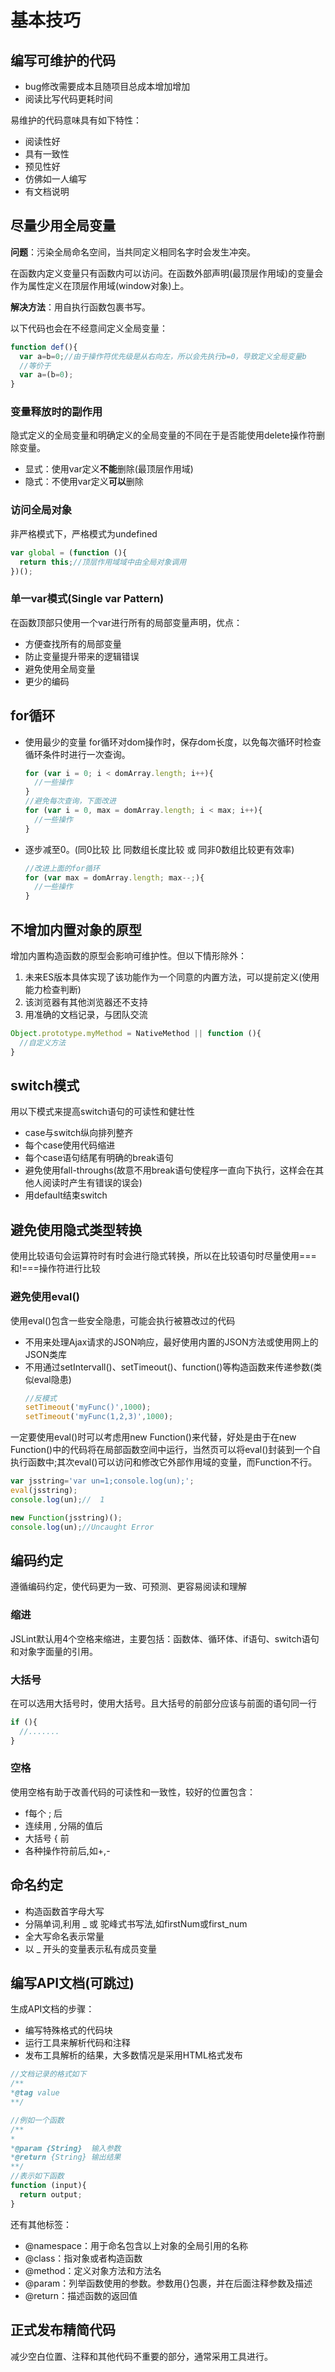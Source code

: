 # 基本技巧

## 编写可维护的代码
+ bug修改需要成本且随项目总成本增加增加
+ 阅读比写代码更耗时间

易维护的代码意味具有如下特性：
+ 阅读性好
+ 具有一致性
+ 预见性好
+ 仿佛如一人编写
+ 有文档说明

## 尽量少用全局变量
**问题**：污染全局命名空间，当共同定义相同名字时会发生冲突。

在函数内定义变量只有函数内可以访问。在函数外部声明(最顶层作用域)的变量会作为属性定义在顶层作用域(window对象)上。

**解决方法**：用自执行函数包裹书写。

以下代码也会在不经意间定义全局变量：
```js
function def(){
  var a=b=0;//由于操作符优先级是从右向左，所以会先执行b=0，导致定义全局变量b
  //等价于
  var a=(b=0);
}
```

### 变量释放时的副作用
隐式定义的全局变量和明确定义的全局变量的不同在于是否能使用delete操作符删除变量。
+ 显式：使用var定义**不能**删除(最顶层作用域)
+ 隐式：不使用var定义**可以**删除

### 访问全局对象
非严格模式下，严格模式为undefined
```js
var global = (function (){
  return this;//顶层作用域域中由全局对象调用
})();
```

### 单一var模式(Single var Pattern)
在函数顶部只使用一个var进行所有的局部变量声明，优点：
+ 方便查找所有的局部变量
+ 防止变量提升带来的逻辑错误
+ 避免使用全局变量
+ 更少的编码

## for循环
+ 使用最少的变量
  for循环对dom操作时，保存dom长度，以免每次循环时检查循环条件时进行一次查询。
  ```js
  for (var i = 0; i < domArray.length; i++){
    //一些操作
  }
  //避免每次查询，下面改进
  for (var i = 0, max = domArray.length; i < max; i++){
    //一些操作
  }
  ```
+ 逐步减至0。(同0比较 比 同数组长度比较 或 同非0数组比较更有效率)
  ```js
  //改进上面的for循环
  for (var max = domArray.length; max--;){
    //一些操作
  }
  ```

## 不增加内置对象的原型
增加内置构造函数的原型会影响可维护性。但以下情形除外：
1. 未来ES版本具体实现了该功能作为一个同意的内置方法，可以提前定义(使用能力检查判断)
2. 该浏览器有其他浏览器还不支持
3. 用准确的文档记录，与团队交流

```js
Object.prototype.myMethod = NativeMethod || function (){
  //自定义方法
}
```

## switch模式
用以下模式来提高switch语句的可读性和健壮性
+ case与switch纵向排列整齐
+ 每个case使用代码缩进
+ 每个case语句结尾有明确的break语句
+ 避免使用fall-throughs(故意不用break语句使程序一直向下执行，这样会在其他人阅读时产生有错误的误会)
+ 用default结束switch

## 避免使用隐式类型转换
使用比较语句会运算符时有时会进行隐式转换，所以在比较语句时尽量使用===和!===操作符进行比较

### 避免使用eval()
使用eval()包含一些安全隐患，可能会执行被篡改过的代码
+ 不用来处理Ajax请求的JSON响应，最好使用内置的JSON方法或使用网上的JSON类库
+ 不用通过setIntervall()、setTimeout()、function()等构造函数来传递参数(类似eval隐患)
  ```js
  //反模式
  setTimeout('myFunc()',1000);
  setTimeout('myFunc(1,2,3)',1000);
  ```
一定要使用eval()时可以考虑用new Function()来代替，好处是由于在new Function()中的代码将在局部函数空间中运行，当然页可以将eval()封装到一个自执行函数中;其次eval()可以访问和修改它外部作用域的变量，而Function不行。
```js
var jsstring='var un=1;console.log(un);';
eval(jsstring);
console.log(un);//  1

new Function(jsstring)();
console.log(un);//Uncaught Error
```

## 编码约定
遵循编码约定，使代码更为一致、可预测、更容易阅读和理解

### 缩进
JSLint默认用4个空格来缩进，主要包括：函数体、循环体、if语句、switch语句和对象字面量的引用。

### 大括号
在可以选用大括号时，使用大括号。且大括号的前部分应该与前面的语句同一行
```js
if (){
  //.......
}
```

### 空格
使用空格有助于改善代码的可读性和一致性，较好的位置包含：
+ f每个 ; 后
+ 连续用 , 分隔的值后
+ 大括号 { 前
+ 各种操作符前后,如+,-

## 命名约定
+ 构造函数首字母大写
+ 分隔单词,利用 _ 或 驼峰式书写法,如firstNum或first_num
+ 全大写命名表示常量
+ 以 _ 开头的变量表示私有成员变量

## 编写API文档(可跳过)
生成API文档的步骤：
+ 编写特殊格式的代码块
+ 运行工具来解析代码和注释
+ 发布工具解析的结果，大多数情况是采用HTML格式发布

```js
//文档记录的格式如下
/**
*@tag value
**/

//例如一个函数
/**
*
*@param {String}  输入参数
*@return {String} 输出结果
**/
//表示如下函数
function (input){
  return output;
}
```
还有其他标签：
+ @namespace：用于命名包含以上对象的全局引用的名称
+ @class：指对象或者构造函数
+ @method：定义对象方法和方法名
+ @param：列举函数使用的参数。参数用{}包裹，并在后面注释参数及描述
+ @return：描述函数的返回值

## 正式发布精简代码
减少空白位置、注释和其他代码不重要的部分，通常采用工具进行。